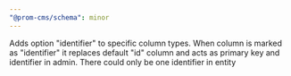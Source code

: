 ```yaml
---
"@prom-cms/schema": minor
---
```


Adds option "identifier" to specific column types. When column is marked as "identifier" it replaces default "id" column and acts as primary key and identifier in admin.
There could only be one identifier in entity
